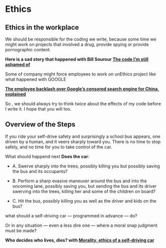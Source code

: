 # **Ethics**

## **Ethics in the workplace**

We should be responsible for the coding we write, because some time we might work on  projects that involved a drug, provide spying or provide pornographic content.


**Here is a sad story that happened with  Bill Sourour [The code I’m still ashamed of](https://www.freecodecamp.org/news/the-code-im-still-ashamed-of-e4c021dff55e/)**

Some of company might force employees to work on unEthics project like what happened with GOOGLE

**[The employee backlash over Google’s censored search engine for China, explained](https://www.vox.com/2018/8/17/17704526/google-dragonfly-censored-search-engine-china)**

So , we should always try to think twice about the effects of my code before I write it. I hope that you will too.

## **Overview of the Steps**

If you ride your self-drive safety and surprisingly a school bus appears, one driven by a human, and it veers sharply toward you. There is no time to stop safely, and no time for you to take control of the car.

What should happend next **Does the car**:

- A.  Swerve sharply into the trees, possibly killing you but possibly saving the bus and its occupants?

- B.  Perform a sharp evasive maneuver around the bus and into the oncoming lane, possibly saving you, but sending the bus and its driver swerving into the trees, killing her and some of the children on board?

- C.  Hit the bus, possibly killing you as well as the driver and kids on the bus?

what should a self-driving car — programmed in advance — do?

Or in any situation — even a less dire one — where a moral snap judgment must be made?

**Who decides who lives, dies? with [Morality, ethics of a self-driving car](https://www.freep.com/story/money/cars/2017/11/21/self-driving-cars-ethics/804805001/)**
